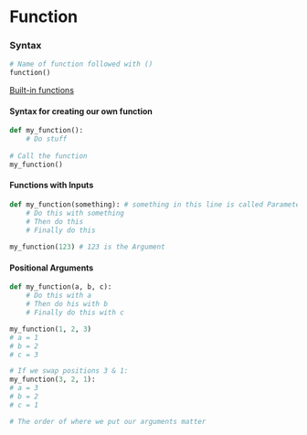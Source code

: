 # Function

### Syntax

```python
# Name of function followed with ()
function()
```

[Built-in functions](https://docs.python.org/3/library/functions.html)

#### Syntax for creating our own function

```python
def my_function():
    # Do stuff
    
# Call the function
my_function()
```

#### Functions with Inputs

```python
def my_function(something): # something in this line is called Parameter
    # Do this with something
    # Then do this
    # Finally do this
    
my_function(123) # 123 is the Argument
```

#### Positional Arguments

```python
def my_function(a, b, c):
    # Do this with a
    # Then do his with b
    # Finally do this with c

my_function(1, 2, 3)
# a = 1
# b = 2
# c = 3

# If we swap positions 3 & 1:
my_function(3, 2, 1):
# a = 3
# b = 2
# c = 1

# The order of where we put our arguments matter
```

